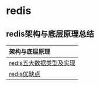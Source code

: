 # redis

## redis架构与底层原理总结

|架构与底层原理|
| :------ |
| [redis五大数据类型及实现](./redisdatatype/README.MD)|
| [redis优缺点](./redisweakness/README.MD)|

